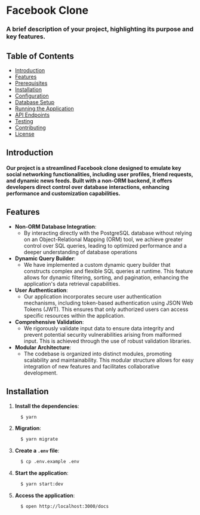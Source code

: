 # Facebook Clone

### A brief description of your project, highlighting its purpose and key features.

## Table of Contents

- [Introduction](#introduction)
- [Features](#features)
- [Prerequisites](#prerequisites)
- [Installation](#installation)
- [Configuration](#configuration)
- [Database Setup](#database-setup)
- [Running the Application](#running-the-application)
- [API Endpoints](#api-endpoints)
- [Testing](#testing)
- [Contributing](#contributing)
- [License](#license)

## Introduction

#### Our project is a streamlined Facebook clone designed to emulate key social networking functionalities, including user profiles, friend requests, and dynamic news feeds. Built with a non-ORM backend, it offers developers direct control over database interactions, enhancing performance and customization capabilities.

## Features

- **Non-ORM Database Integration**:
    - By interacting directly with the PostgreSQL database without relying on an Object-Relational Mapping (ORM) tool, we achieve greater control over SQL queries, leading to optimized performance and a deeper understanding of database operations
- **Dynamic Query Builder**:
    - We have implemented a custom dynamic query builder that constructs complex and flexible SQL queries at runtime. This feature allows for dynamic filtering, sorting, and pagination, enhancing the application's data retrieval capabilities.
- **User Authentication**:
    - Our application incorporates secure user authentication mechanisms, including token-based authentication using JSON Web Tokens (JWT). This ensures that only authorized users can access specific resources within the application.
- **Comprehensive Validation**:
    - We rigorously validate input data to ensure data integrity and prevent potential security vulnerabilities arising from malformed input. This is achieved through the use of robust validation libraries.
- **Modular Architecture**:
    - The codebase is organized into distinct modules, promoting scalability and maintainability. This modular structure allows for easy integration of new features and facilitates collaborative development.

## Installation

1. **Install the dependencies**:
    ```bash
      $ yarn
    ```
   
2. **Migration**:
    ```bash
      $ yarn migrate
    ```

3. **Create a `.env` file**:
    ```bash
      $ cp .env.example .env
    ```
   
4. **Start the application**:
    ```bash
      $ yarn start:dev
    ```
 
5. **Access the application**:
    ```bash
      $ open http://localhost:3000/docs
    ```
